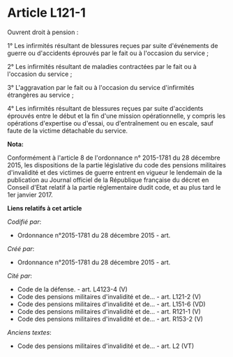 # Article L121-1

Ouvrent droit à pension :

1° Les infirmités résultant de blessures reçues par suite d'événements de guerre ou d'accidents éprouvés par le fait ou à
l'occasion du service ;

2° Les infirmités résultant de maladies contractées par le fait ou à l'occasion du service ;

3° L'aggravation par le fait ou à l'occasion du service d'infirmités étrangères au service ;

4° Les infirmités résultant de blessures reçues par suite d'accidents éprouvés entre le début et la fin d'une mission
opérationnelle, y compris les opérations d'expertise ou d'essai, ou d'entraînement ou en escale, sauf faute de la victime
détachable du service.

**Nota:**

Conformément à l'article 8 de l'ordonnance n° 2015-1781 du 28 décembre 2015, les dispositions de la partie législative du
code des pensions militaires d'invalidité et des victimes de guerre entrent en vigueur le lendemain de la publication au
Journal officiel de la République française du décret en Conseil d'Etat relatif à la partie réglementaire dudit code, et au
plus tard le 1er janvier 2017.

**Liens relatifs à cet article**

_Codifié par_:

  - Ordonnance n°2015-1781 du 28 décembre 2015 - art.

_Créé par_:

  - Ordonnance n°2015-1781 du 28 décembre 2015 - art.

_Cité par_:

  - Code de la défense. - art. L4123-4 (V)
  - Code des pensions militaires d'invalidité et de... - art. L121-2 (V)
  - Code des pensions militaires d'invalidité et de... - art. L151-6 (VD)
  - Code des pensions militaires d'invalidité et de... - art. R121-1 (V)
  - Code des pensions militaires d'invalidité et de... - art. R153-2 (V)

_Anciens textes_:

  - Code des pensions militaires d'invalidité et de... - art. L2 (VT)

